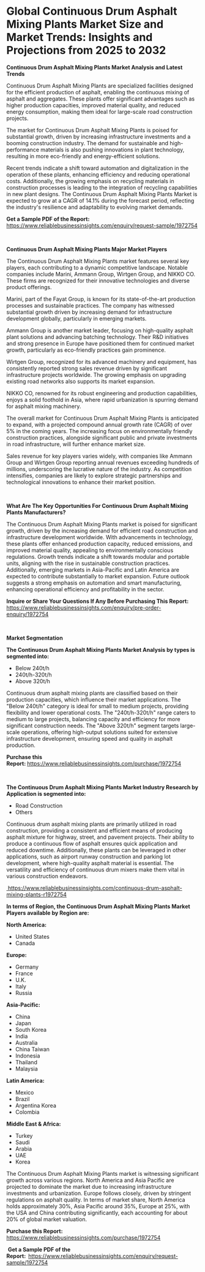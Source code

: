 <p><h1>Global Continuous Drum Asphalt Mixing Plants Market Size and Market Trends: Insights and Projections from 2025 to 2032</h1></p><p><strong>Continuous Drum Asphalt Mixing Plants Market Analysis and Latest Trends</strong></p>
<p><p>Continuous Drum Asphalt Mixing Plants are specialized facilities designed for the efficient production of asphalt, enabling the continuous mixing of asphalt and aggregates. These plants offer significant advantages such as higher production capacities, improved material quality, and reduced energy consumption, making them ideal for large-scale road construction projects.</p><p>The market for Continuous Drum Asphalt Mixing Plants is poised for substantial growth, driven by increasing infrastructure investments and a booming construction industry. The demand for sustainable and high-performance materials is also pushing innovations in plant technology, resulting in more eco-friendly and energy-efficient solutions.</p><p>Recent trends indicate a shift toward automation and digitalization in the operation of these plants, enhancing efficiency and reducing operational costs. Additionally, the growing emphasis on recycling materials in construction processes is leading to the integration of recycling capabilities in new plant designs. The Continuous Drum Asphalt Mixing Plants Market is expected to grow at a CAGR of 14.1% during the forecast period, reflecting the industry's resilience and adaptability to evolving market demands.</p></p>
<p><strong>Get a Sample PDF of the Report:&nbsp;</strong> <a href="https://www.reliablebusinessinsights.com/enquiry/request-sample/1972754?utm_campaign=3259&utm_medium=2&utm_source=Github&utm_content=ia&utm_term=12042025&utm_id=continuous-drum-asphalt-mixing-plants">https://www.reliablebusinessinsights.com/enquiry/request-sample/1972754</a></p>
<p>&nbsp;</p>
<p><strong>Continuous Drum Asphalt Mixing Plants Major Market Players</strong></p>
<p><p>The Continuous Drum Asphalt Mixing Plants market features several key players, each contributing to a dynamic competitive landscape. Notable companies include Marini, Ammann Group, Wirtgen Group, and NIKKO CO. These firms are recognized for their innovative technologies and diverse product offerings.</p><p>Marini, part of the Fayat Group, is known for its state-of-the-art production processes and sustainable practices. The company has witnessed substantial growth driven by increasing demand for infrastructure development globally, particularly in emerging markets.</p><p>Ammann Group is another market leader, focusing on high-quality asphalt plant solutions and advancing batching technology. Their R&D initiatives and strong presence in Europe have positioned them for continued market growth, particularly as eco-friendly practices gain prominence.</p><p>Wirtgen Group, recognized for its advanced machinery and equipment, has consistently reported strong sales revenue driven by significant infrastructure projects worldwide. The growing emphasis on upgrading existing road networks also supports its market expansion.</p><p>NIKKO CO, renowned for its robust engineering and production capabilities, enjoys a solid foothold in Asia, where rapid urbanization is spurring demand for asphalt mixing machinery.</p><p>The overall market for Continuous Drum Asphalt Mixing Plants is anticipated to expand, with a projected compound annual growth rate (CAGR) of over 5% in the coming years. The increasing focus on environmentally friendly construction practices, alongside significant public and private investments in road infrastructure, will further enhance market size.</p><p>Sales revenue for key players varies widely, with companies like Ammann Group and Wirtgen Group reporting annual revenues exceeding hundreds of millions, underscoring the lucrative nature of the industry. As competition intensifies, companies are likely to explore strategic partnerships and technological innovations to enhance their market position.</p></p>
<p>&nbsp;</p>
<p><strong>What Are The Key Opportunities For Continuous Drum Asphalt Mixing Plants Manufacturers?</strong></p>
<p><p>The Continuous Drum Asphalt Mixing Plants market is poised for significant growth, driven by the increasing demand for efficient road construction and infrastructure development worldwide. With advancements in technology, these plants offer enhanced production capacity, reduced emissions, and improved material quality, appealing to environmentally conscious regulations. Growth trends indicate a shift towards modular and portable units, aligning with the rise in sustainable construction practices. Additionally, emerging markets in Asia-Pacific and Latin America are expected to contribute substantially to market expansion. Future outlook suggests a strong emphasis on automation and smart manufacturing, enhancing operational efficiency and profitability in the sector.</p></p>
<p><strong>Inquire or Share Your Questions If Any Before Purchasing This Report:</strong> <a href="https://www.reliablebusinessinsights.com/enquiry/pre-order-enquiry/1972754?utm_campaign=3259&utm_medium=2&utm_source=Github&utm_content=ia&utm_term=12042025&utm_id=continuous-drum-asphalt-mixing-plants">https://www.reliablebusinessinsights.com/enquiry/pre-order-enquiry/1972754</a></p>
<p>&nbsp;</p>
<p><strong>Market Segmentation</strong></p>
<p><strong>The Continuous Drum Asphalt Mixing Plants Market Analysis by types is segmented into:</strong></p>
<p><ul><li>Below 240t/h</li><li>240t/h-320t/h</li><li>Above 320t/h</li></ul></p>
<p><p>Continuous drum asphalt mixing plants are classified based on their production capacities, which influence their market applications. The "Below 240t/h" category is ideal for small to medium projects, providing flexibility and lower operational costs. The "240t/h-320t/h" range caters to medium to large projects, balancing capacity and efficiency for more significant construction needs. The "Above 320t/h" segment targets large-scale operations, offering high-output solutions suited for extensive infrastructure development, ensuring speed and quality in asphalt production.</p></p>
<p><strong>Purchase this Report:&nbsp;</strong><a href="https://www.reliablebusinessinsights.com/purchase/1972754?utm_campaign=3259&utm_medium=2&utm_source=Github&utm_content=ia&utm_term=12042025&utm_id=continuous-drum-asphalt-mixing-plants">https://www.reliablebusinessinsights.com/purchase/1972754</a></p>
<p>&nbsp;</p>
<p><strong>The Continuous Drum Asphalt Mixing Plants Market Industry Research by Application is segmented into:</strong></p>
<p><ul><li>Road Construction</li><li>Others</li></ul></p>
<p><p>Continuous drum asphalt mixing plants are primarily utilized in road construction, providing a consistent and efficient means of producing asphalt mixture for highway, street, and pavement projects. Their ability to produce a continuous flow of asphalt ensures quick application and reduced downtime. Additionally, these plants can be leveraged in other applications, such as airport runway construction and parking lot development, where high-quality asphalt material is essential. The versatility and efficiency of continuous drum mixers make them vital in various construction endeavors.</p></p>
<p><a href="https://www.reliablebusinessinsights.com/continuous-drum-asphalt-mixing-plants-r1972754?utm_campaign=3259&utm_medium=2&utm_source=Github&utm_content=ia&utm_term=12042025&utm_id=continuous-drum-asphalt-mixing-plants">&nbsp;https://www.reliablebusinessinsights.com/continuous-drum-asphalt-mixing-plants-r1972754</a></p>
<p><strong>In terms of Region, the Continuous Drum Asphalt Mixing Plants Market Players available by Region are:</strong></p>
<p>
    <p> <strong> North America: </strong>
        <ul>
            <li>United States</li>
            <li>Canada</li>
        </ul>
        </p> 
    <p> <strong> Europe: </strong>
        <ul>
            <li>Germany</li>
            <li>France</li>
            <li>U.K.</li>
            <li>Italy</li>
            <li>Russia</li>
        </ul>
        </p> 
    <p> <strong> Asia-Pacific: </strong>
        <ul>
            <li>China</li>
            <li>Japan</li>
            <li>South Korea</li>
            <li>India</li>
            <li>Australia</li>
            <li>China Taiwan</li>
            <li>Indonesia</li>
            <li>Thailand</li>
            <li>Malaysia</li>
        </ul>
        </p> 
    <p> <strong> Latin America: </strong>
        <ul>
            <li>Mexico</li>
            <li>Brazil</li>
            <li>Argentina Korea</li>
            <li>Colombia</li>
        </ul>
        </p> 
    <p> <strong> Middle East & Africa: </strong>
        <ul>
            <li>Turkey</li>
            <li>Saudi</li>
            <li>Arabia</li>
            <li>UAE</li>
            <li>Korea</li>
        </ul>
    </p>
    </p>
<p><p>The Continuous Drum Asphalt Mixing Plants market is witnessing significant growth across various regions. North America and Asia Pacific are projected to dominate the market due to increasing infrastructure investments and urbanization. Europe follows closely, driven by stringent regulations on asphalt quality. In terms of market share, North America holds approximately 30%, Asia Pacific around 35%, Europe at 25%, with the USA and China contributing significantly, each accounting for about 20% of global market valuation.</p></p>
<p><strong>Purchase this Report: </strong><a href="https://www.reliablebusinessinsights.com/purchase/1972754?utm_campaign=3259&utm_medium=2&utm_source=Github&utm_content=ia&utm_term=12042025&utm_id=continuous-drum-asphalt-mixing-plants">https://www.reliablebusinessinsights.com/purchase/1972754</a></p>
<p>&nbsp;<strong>Get a Sample PDF of the Report:&nbsp;&nbsp;</strong><a href="https://www.reliablebusinessinsights.com/enquiry/request-sample/1972754?utm_campaign=3259&utm_medium=2&utm_source=Github&utm_content=ia&utm_term=12042025&utm_id=continuous-drum-asphalt-mixing-plants">https://www.reliablebusinessinsights.com/enquiry/request-sample/1972754</a></p>
<p><strong></strong></p>
<p><p></p><p></p><p></p></p>